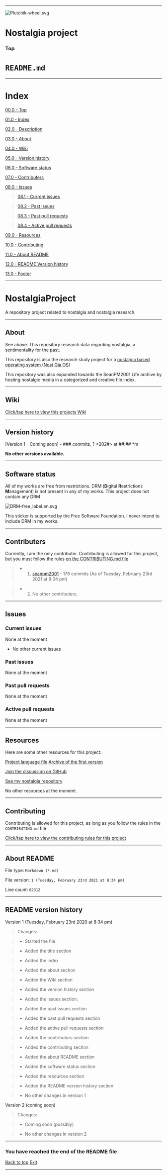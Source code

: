 
***

![Plutchik-wheel.svg](Plutchik-wheel.svg)

# Nostalgia project

### Top

# `README.md`

***

# Index

[00.0 - Top](#Top)

[01.0 - Index](#Index)

[02.0 - Description](#NostalgiaProject)

[03.0 - About](#About)

[04.0 - Wiki](#Wiki)

[05.0 - Version history](#Version-history)

[06.0 - Software status](#Software-status)

[07.0 - Contributers](#Contributers)

[08.0 - Issues](#Issues)

> [08.1 - Current issues](#Current-issues)

> [08.2 - Past issues](#Past-issues)

> [08.3 - Past pull requests](#Past-pull-requests)

> [08.4 - Active pull requests](#Active-pull-requests)

[09.0 - Resources](#Resources)

[10.0 - Contributing](#Contributing)

[11.0 - About README](#About-README)

[12.0 - README Version history](#README-version-history)

[13.0 - Footer](#You-have-reached-the-end-of-the-README-file)

***

# NostalgiaProject
A repository project related to nostalgia and nostalgia research.

***

## About

See above. This repository research data regarding nostalgia, a sentimentality for the past.

This repository is also the research study project for a [nostalgia based operating system (Nost Gia OS)](https://github.com/seanpm2001/Nost_Gia_OS)

This repository was also expanded towards the SeanPM2001 Life archive by hosting nostalgic media in a categorized and creative file index.

***

## Wiki

[Click/tap here to view this projects Wiki](https://github.com/seanpm2001/SeansLifeArchive_Images_Jewels_-Android_Game-/wiki)

***

## Version history

[Version 1 - Coming soon] - ### commits, ? <month> <202#> at ##:## *m

**No other versions available.**

***

## Software status

All of my works are free from restrictions. DRM (**D**igital **R**estrictions **M**anagement) is not present in any of my works. This project does not contain any DRM

![DRM-free_label.en.svg](DRM-free_label.en.svg)

This sticker is supported by the Free Software Foundation. I never intend to include DRM in my works.

***

## Contributers

Currently, I am the only contributer. Contributing is allowed for this project, but you must follow the rules [on the CONTRIBUTING.md file](CONTRIBUTING.md)

> * 1. [seanpm2001](https://github.com/seanpm2001/) - 176 commits (As of Tuesday, February 23rd 2021 at 8:34 pm)

> * 2. No other contributers.

***

## Issues

### Current issues

None at the moment

* No other current issues

### Past issues

None at the moment

### Past pull requests

None at the moment

### Active pull requests

None at the moment

***

## Resources

Here are some other resources for this project:

[Project language file](PROJECT_LANG.py) [Archive of the first version](PROJECT_LANG_V1.py)

[Join the discussion on GitHub](https://github.com/seanpm2001/NOstalgiaProject/discussions)

[See my nostalgia repository](/MyNostalgia/)

No other resources at the moment.

***

## Contributing

Contributing is allowed for this project, as long as you follow the rules in the `CONTRIBUTING.md` file

[Click/tap here to view the contributing rules for this project](CONTRIBUTING.md)

***

## About README

File type: `Markdown (*.md)`

File version: `1 (Tuesday, February 23rd 2021 at 8:34 pm)`

Line count: `02312`

***

## README version history

Version 1 (Tuesday, February 23rd 2020 at 8:34 pm)

> Changes:

> * Started the file

> * Added the title section

> * Added the index

> * Added the about section

> * Added the Wiki section

> * Added the version history section

> * Added the issues section.

> * Added the past issues section

> * Added the past pull requests section

> * Added the active pull requests section

> * Added the contributors section

> * Added the contributing section

> * Added the about README section

> * Added the software status section

> * Added the resources section

> * Added the README version history section

> * No other changes in version 1

Version 2 (coming soon)

> Changes:

> * Coming soon (possibly)

> * No other changes in version 2

***

### You have reached the end of the README file

[Back to top](#Top) [Exit](https://github.com)

***
